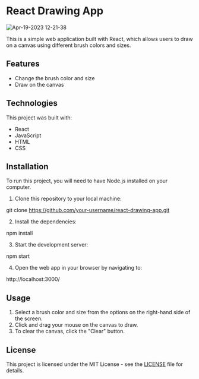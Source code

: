 # React Drawing App
![Apr-19-2023 12-21-38](https://user-images.githubusercontent.com/11770433/232990350-08f6884a-3d10-46dd-b832-d6dbdf5ce7f1.gif)


This is a simple web application built with React, which allows users to draw on a canvas using different brush colors and sizes.

## Features

- Change the brush color and size
- Draw on the canvas

## Technologies

This project was built with:

- React
- JavaScript
- HTML
- CSS

## Installation

To run this project, you will need to have Node.js installed on your computer.

1. Clone this repository to your local machine:

git clone https://github.com/your-username/react-drawing-app.git

2. Install the dependencies:

npm install


3. Start the development server:

npm start

4. Open the web app in your browser by navigating to:

http://localhost:3000/


## Usage

1. Select a brush color and size from the options on the right-hand side of the screen.
2. Click and drag your mouse on the canvas to draw.
3. To clear the canvas, click the "Clear" button.

## License

This project is licensed under the MIT License - see the [LICENSE](LICENSE) file for details.
